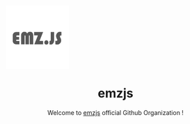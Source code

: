 <img src="https://raw.githubusercontent.com/emzjs/.github/main/profile/profile.png" align="center" height="145px" width="145px">
<!-- align="center" -->
<div align="center">

# emzjs 

Welcome to [emzjs](https://npmjs.com/emz) official Github Organization !
</div>
